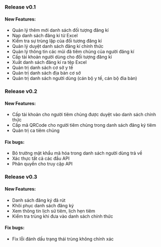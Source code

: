 ### Release v0.1
#### New Features:
* Quản lý thêm mới danh sách đối tượng đăng kí
* Nạp danh sách đăng kí từ Excel
* Kiểm tra sự trùng lặp của đối tương đăng kí
* Quản lý duyệt danh sách đăng kí chính thức
* Quản lý thông tin các mũi đã tiêm chủng của người đăng kí
* Cấp tài khoản người dùng cho đối tượng đăng kí
* Xuất danh sách đăng kí ra tệp Excel
* Quản trị danh sách cơ sở y tế
* Quản trị danh sách địa bàn cơ sở
* Quản trị danh sách người dùng (cán bộ y tế, cán bộ đia bàn)

### Release v0.2
#### New Features:
* Cấp tài khoản cho người tiêm chủng được duyệt vào danh sách chính thức
* Cấp mã QRCode cho người tiêm chủng trong danh sách đăng ký tiêm
* Quản trị ca tiêm chủng
#### Fix bugs:
* Bỏ trường mật khẩu mã hóa trong danh sách người dùng trả về
* Xác thực tất cả các đầu API
* Phân quyền cho truy cập API

### Release v0.3
#### New Features:
* Danh sách đăng ký đã rút
* Khôi phục danh sách đăng ký
* Xem thông tin lịch sử tiêm, lịch hẹn tiêm
* Kiểm tra trùng khi đưa vào danh sách chính thức
#### Fix bugs:
* Fix lỗi đánh dấu trạng thái trùng không chính xác
